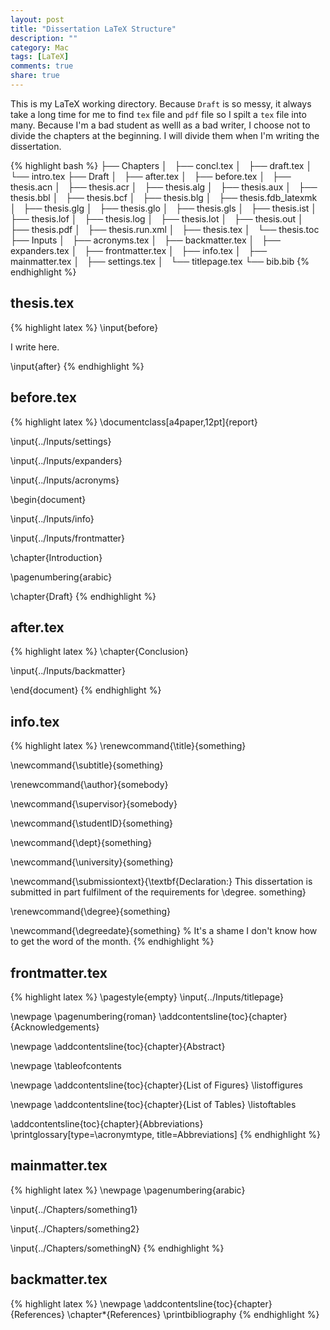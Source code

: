```yaml
---
layout: post
title: "Dissertation LaTeX Structure"
description: ""
category: Mac
tags: [LaTeX]
comments: true
share: true
---
```


<!--more-->

This is my LaTeX working directory. Because `Draft` is so messy, it always take a long time for me to find `tex` file and `pdf` file so I spilt a `tex` file into many. Because I'm a bad student as welll as a bad writer, I choose not to divide the chapters at the beginning. I will divide them when I'm writing the dissertation.

{% highlight bash %}
├── Chapters
│   ├── concl.tex
│   ├── draft.tex
│   └── intro.tex
├── Draft
│   ├── after.tex
│   ├── before.tex
│   ├── thesis.acn
│   ├── thesis.acr
│   ├── thesis.alg
│   ├── thesis.aux
│   ├── thesis.bbl
│   ├── thesis.bcf
│   ├── thesis.blg
│   ├── thesis.fdb_latexmk
│   ├── thesis.glg
│   ├── thesis.glo
│   ├── thesis.gls
│   ├── thesis.ist
│   ├── thesis.lof
│   ├── thesis.log
│   ├── thesis.lot
│   ├── thesis.out
│   ├── thesis.pdf
│   ├── thesis.run.xml
│   ├── thesis.tex
│   └── thesis.toc
├── Inputs
│   ├── acronyms.tex
│   ├── backmatter.tex
│   ├── expanders.tex
│   ├── frontmatter.tex
│   ├── info.tex
│   ├── mainmatter.tex
│   ├── settings.tex
│   └── titlepage.tex
└── bib.bib
{% endhighlight %}

## thesis.tex

{% highlight latex %}
\input{before}

I write here.

\input{after}
{% endhighlight %}

## before.tex

{% highlight latex %}
\documentclass[a4paper,12pt]{report}

\input{../Inputs/settings}

\input{../Inputs/expanders}

\input{../Inputs/acronyms}

\begin{document}

\input{../Inputs/info}

\input{../Inputs/frontmatter}

\chapter{Introduction}

\pagenumbering{arabic}

\chapter{Draft}
{% endhighlight %}

## after.tex
{% highlight latex %}
\chapter{Conclusion}

\input{../Inputs/backmatter}

\end{document}
{% endhighlight %}

## info.tex
{% highlight latex %}
\renewcommand{\title}{something}

\newcommand{\subtitle}{something}

\renewcommand{\author}{somebody}

\newcommand{\supervisor}{somebody}

\newcommand{\studentID}{something}

\newcommand{\dept}{something}

\newcommand{\university}{something}

\newcommand{\submissiontext}{\textbf{Declaration:} This dissertation is submitted in part fulfilment of the requirements for \degree. something}

\renewcommand{\degree}{something}

\newcommand{\degreedate}{something} % It's a shame I don't know how to get the word of the month.
{% endhighlight %}

## frontmatter.tex

{% highlight latex %}
\pagestyle{empty}
\input{../Inputs/titlepage}

\newpage
\pagenumbering{roman}
\addcontentsline{toc}{chapter}{Acknowledgements}

\newpage
\addcontentsline{toc}{chapter}{Abstract}

\newpage
\tableofcontents

\newpage
\addcontentsline{toc}{chapter}{List of Figures}
\listoffigures

\newpage
\addcontentsline{toc}{chapter}{List of Tables}
\listoftables

\addcontentsline{toc}{chapter}{Abbreviations}
\printglossary[type=\acronymtype, title=Abbreviations]
{% endhighlight %}

## mainmatter.tex

{% highlight latex %}
\newpage
\pagenumbering{arabic}

\input{../Chapters/something1}

\input{../Chapters/something2}

\input{../Chapters/somethingN}
{% endhighlight %}

## backmatter.tex
{% highlight latex %}
\newpage
\addcontentsline{toc}{chapter}{References}
\chapter*{References}
\printbibliography
{% endhighlight %}